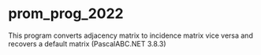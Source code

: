 # prom_prog_2022
This program converts adjacency matrix to incidence matrix vice versa and recovers a default matrix (PascalABC.NET 3.8.3)
